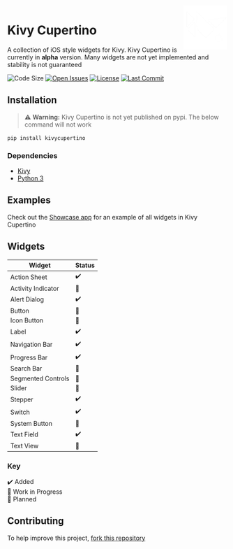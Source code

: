 <img src="kivycupertino/images/logo.png" align="right" width="100" height="100"/>

# Kivy Cupertino

A collection of iOS style widgets for Kivy. Kivy Cupertino is currently in **alpha** version.
Many widgets are not yet implemented and stability is not guaranteed

![Code Size](https://img.shields.io/github/languages/code-size/cmdvmd/kivy-cupertino)
[![Open Issues](https://img.shields.io/github/issues-raw/cmdvmd/kivy-cupertino?label=open%20issues)](https://github.com/cmdvmd/kivy-cupertino/issues)
[![License](https://img.shields.io/github/license/cmdvmd/kivy-cupertino)](LICENSE)
[![Last Commit](https://img.shields.io/github/last-commit/cmdvmd/kivy-cupertino)](https://github.com/cmdvmd/kivy-cupertino/commits/main)

## Installation

> :warning: **Warning:** Kivy Cupertino is not yet published on pypi. The below command will not work

```shell
pip install kivycupertino
```

### Dependencies

- [Kivy](https://kivy.org/doc/stable/gettingstarted/installation.html)
- [Python 3](https://www.python.org/downloads/)

## Examples

Check out the [Showcase app](examples/showcase.py) for an example of all widgets in Kivy Cupertino

## Widgets

| Widget | Status |
|--------|--------|
| Action Sheet | :heavy_check_mark: |
| Activity Indicator | :memo: |
| Alert Dialog | :heavy_check_mark: |
| Button | :construction: |
| Icon Button | :construction: |
| Label | :heavy_check_mark: |
| Navigation Bar | :heavy_check_mark: |
| Progress Bar | :heavy_check_mark: |
| Search Bar | :memo: |
| Segmented Controls | :construction: |
| Slider | :memo: |
| Stepper | :heavy_check_mark: |
| Switch | :heavy_check_mark: |
| System Button | :construction: |
| Text Field | :heavy_check_mark: |
| Text View | :memo: |

### Key

:heavy_check_mark: Added
\
:construction: Work in Progress
\
:memo: Planned

## Contributing

To help improve this project, [fork this repository](https://github.com/cmdvmd/kivy-cupertino/fork)

